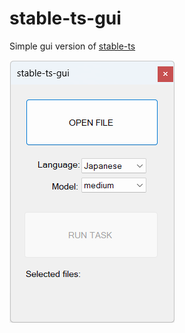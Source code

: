 # stable-ts-gui
Simple gui version of [stable-ts](https://github.com/jianfch/stable-ts)

![](screenshot.png)
